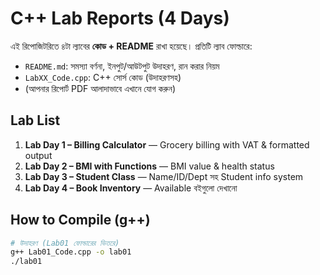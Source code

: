 # C++ Lab Reports (4 Days)

এই রিপোজিটরিতে ৪টা ল্যাবের **কোড + README** রাখা হয়েছে। প্রতিটি ল্যাব ফোল্ডারে:
- `README.md`: সমস্যা বর্ণনা, ইনপুট/আউটপুট উদাহরণ, রান করার নিয়ম
- `LabXX_Code.cpp`: C++ সোর্স কোড (উদাহরণসহ)
- (আপনার রিপোর্ট PDF আলাদাভাবে এখানে যোগ করুন)

## Lab List
1. **Lab Day 1 – Billing Calculator** — Grocery billing with VAT & formatted output
2. **Lab Day 2 – BMI with Functions** — BMI value & health status
3. **Lab Day 3 – Student Class** — Name/ID/Dept সহ Student info system
4. **Lab Day 4 – Book Inventory** — Available বইগুলো দেখানো

## How to Compile (g++)
```bash
# উদাহরণ (Lab01 ফোল্ডারের ভিতরে)
g++ Lab01_Code.cpp -o lab01
./lab01
```